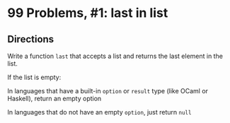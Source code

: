 # 99 Problems, #1: last in list

## Directions

Write a function ```last``` that accepts a list and returns the last element in the list.

If the list is empty:

In languages that have a built-in ```option``` or ```result``` type (like OCaml or Haskell), return an empty option

In languages that do not have an empty ```option```, just return ```null```
